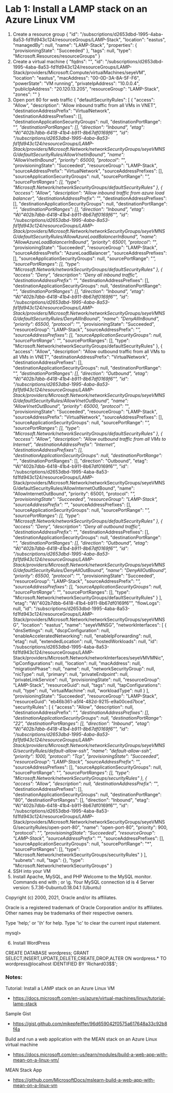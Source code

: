 # Lab 1: Install a LAMP stack on an Azure Linux VM

1. Create a resource group
   {
   "id": "/subscriptions/d2653dbd-1995-4aba-8a53-fd1fd943c124/resourceGroups/LAMP-Stack",
   "location": "eastus",
   "managedBy": null,
   "name": "LAMP-Stack",
   "properties": {
   "provisioningState": "Succeeded"
   },
   "tags": null,
   "type": "Microsoft.Resources/resourceGroups"
   }
2. Create a virtual machine
   {
   "fqdns": "",
   "id": "/subscriptions/d2653dbd-1995-4aba-8a53-fd1fd943c124/resourceGroups/LAMP-Stack/providers/Microsoft.Compute/virtualMachines/seyeVM",
   "location": "eastus",
   "macAddress": "00-0D-3A-8A-5F-F6",
   "powerState": "VM running",
   "privateIpAddress": "10.0.0.4",
   "publicIpAddress": "20.120.13.205",
   "resourceGroup": "LAMP-Stack",
   "zones": ""
   }
3. Open port 80 for web traffic
   {
   "defaultSecurityRules": [
   {
   "access": "Allow",
   "description": "Allow inbound traffic from all VMs in VNET",
   "destinationAddressPrefix": "VirtualNetwork",
   "destinationAddressPrefixes": [],
   "destinationApplicationSecurityGroups": null,
   "destinationPortRange": "_",
   "destinationPortRanges": [],
   "direction": "Inbound",
   "etag": "W/\"402b7dbb-6418-41b4-b911-8b67df0169f6\"",
   "id": "/subscriptions/d2653dbd-1995-4aba-8a53-fd1fd943c124/resourceGroups/LAMP-Stack/providers/Microsoft.Network/networkSecurityGroups/seyeVMNSG/defaultSecurityRules/AllowVnetInBound",
   "name": "AllowVnetInBound",
   "priority": 65000,
   "protocol": "_",
   "provisioningState": "Succeeded",
   "resourceGroup": "LAMP-Stack",
   "sourceAddressPrefix": "VirtualNetwork",
   "sourceAddressPrefixes": [],
   "sourceApplicationSecurityGroups": null,
   "sourcePortRange": "_",
   "sourcePortRanges": [],
   "type": "Microsoft.Network/networkSecurityGroups/defaultSecurityRules"
   },
   {
   "access": "Allow",
   "description": "Allow inbound traffic from azure load balancer",
   "destinationAddressPrefix": "_",
   "destinationAddressPrefixes": [],
   "destinationApplicationSecurityGroups": null,
   "destinationPortRange": "_",
   "destinationPortRanges": [],
   "direction": "Inbound",
   "etag": "W/\"402b7dbb-6418-41b4-b911-8b67df0169f6\"",
   "id": "/subscriptions/d2653dbd-1995-4aba-8a53-fd1fd943c124/resourceGroups/LAMP-Stack/providers/Microsoft.Network/networkSecurityGroups/seyeVMNSG/defaultSecurityRules/AllowAzureLoadBalancerInBound",
   "name": "AllowAzureLoadBalancerInBound",
   "priority": 65001,
   "protocol": "_",
   "provisioningState": "Succeeded",
   "resourceGroup": "LAMP-Stack",
   "sourceAddressPrefix": "AzureLoadBalancer",
   "sourceAddressPrefixes": [],
   "sourceApplicationSecurityGroups": null,
   "sourcePortRange": "_",
   "sourcePortRanges": [],
   "type": "Microsoft.Network/networkSecurityGroups/defaultSecurityRules"
   },
   {
   "access": "Deny",
   "description": "Deny all inbound traffic",
   "destinationAddressPrefix": "_",
   "destinationAddressPrefixes": [],
   "destinationApplicationSecurityGroups": null,
   "destinationPortRange": "_",
   "destinationPortRanges": [],
   "direction": "Inbound",
   "etag": "W/\"402b7dbb-6418-41b4-b911-8b67df0169f6\"",
   "id": "/subscriptions/d2653dbd-1995-4aba-8a53-fd1fd943c124/resourceGroups/LAMP-Stack/providers/Microsoft.Network/networkSecurityGroups/seyeVMNSG/defaultSecurityRules/DenyAllInBound",
   "name": "DenyAllInBound",
   "priority": 65500,
   "protocol": "_",
   "provisioningState": "Succeeded",
   "resourceGroup": "LAMP-Stack",
   "sourceAddressPrefix": "_",
   "sourceAddressPrefixes": [],
   "sourceApplicationSecurityGroups": null,
   "sourcePortRange": "_",
   "sourcePortRanges": [],
   "type": "Microsoft.Network/networkSecurityGroups/defaultSecurityRules"
   },
   {
   "access": "Allow",
   "description": "Allow outbound traffic from all VMs to all VMs in VNET",
   "destinationAddressPrefix": "VirtualNetwork",
   "destinationAddressPrefixes": [],
   "destinationApplicationSecurityGroups": null,
   "destinationPortRange": "_",
   "destinationPortRanges": [],
   "direction": "Outbound",
   "etag": "W/\"402b7dbb-6418-41b4-b911-8b67df0169f6\"",
   "id": "/subscriptions/d2653dbd-1995-4aba-8a53-fd1fd943c124/resourceGroups/LAMP-Stack/providers/Microsoft.Network/networkSecurityGroups/seyeVMNSG/defaultSecurityRules/AllowVnetOutBound",
   "name": "AllowVnetOutBound",
   "priority": 65000,
   "protocol": "_",
   "provisioningState": "Succeeded",
   "resourceGroup": "LAMP-Stack",
   "sourceAddressPrefix": "VirtualNetwork",
   "sourceAddressPrefixes": [],
   "sourceApplicationSecurityGroups": null,
   "sourcePortRange": "_",
   "sourcePortRanges": [],
   "type": "Microsoft.Network/networkSecurityGroups/defaultSecurityRules"
   },
   {
   "access": "Allow",
   "description": "Allow outbound traffic from all VMs to Internet",
   "destinationAddressPrefix": "Internet",
   "destinationAddressPrefixes": [],
   "destinationApplicationSecurityGroups": null,
   "destinationPortRange": "_",
   "destinationPortRanges": [],
   "direction": "Outbound",
   "etag": "W/\"402b7dbb-6418-41b4-b911-8b67df0169f6\"",
   "id": "/subscriptions/d2653dbd-1995-4aba-8a53-fd1fd943c124/resourceGroups/LAMP-Stack/providers/Microsoft.Network/networkSecurityGroups/seyeVMNSG/defaultSecurityRules/AllowInternetOutBound",
   "name": "AllowInternetOutBound",
   "priority": 65001,
   "protocol": "_",
   "provisioningState": "Succeeded",
   "resourceGroup": "LAMP-Stack",
   "sourceAddressPrefix": "_",
   "sourceAddressPrefixes": [],
   "sourceApplicationSecurityGroups": null,
   "sourcePortRange": "_",
   "sourcePortRanges": [],
   "type": "Microsoft.Network/networkSecurityGroups/defaultSecurityRules"
   },
   {
   "access": "Deny",
   "description": "Deny all outbound traffic",
   "destinationAddressPrefix": "_",
   "destinationAddressPrefixes": [],
   "destinationApplicationSecurityGroups": null,
   "destinationPortRange": "_",
   "destinationPortRanges": [],
   "direction": "Outbound",
   "etag": "W/\"402b7dbb-6418-41b4-b911-8b67df0169f6\"",
   "id": "/subscriptions/d2653dbd-1995-4aba-8a53-fd1fd943c124/resourceGroups/LAMP-Stack/providers/Microsoft.Network/networkSecurityGroups/seyeVMNSG/defaultSecurityRules/DenyAllOutBound",
   "name": "DenyAllOutBound",
   "priority": 65500,
   "protocol": "_",
   "provisioningState": "Succeeded",
   "resourceGroup": "LAMP-Stack",
   "sourceAddressPrefix": "_",
   "sourceAddressPrefixes": [],
   "sourceApplicationSecurityGroups": null,
   "sourcePortRange": "_",
   "sourcePortRanges": [],
   "type": "Microsoft.Network/networkSecurityGroups/defaultSecurityRules"
   }
   ],
   "etag": "W/\"402b7dbb-6418-41b4-b911-8b67df0169f6\"",
   "flowLogs": null,
   "id": "/subscriptions/d2653dbd-1995-4aba-8a53-fd1fd943c124/resourceGroups/LAMP-Stack/providers/Microsoft.Network/networkSecurityGroups/seyeVMNSG",
   "location": "eastus",
   "name": "seyeVMNSG",
   "networkInterfaces": [
   {
   "dnsSettings": null,
   "dscpConfiguration": null,
   "enableAcceleratedNetworking": null,
   "enableIpForwarding": null,
   "etag": null,
   "extendedLocation": null,
   "hostedWorkloads": null,
   "id": "/subscriptions/d2653dbd-1995-4aba-8a53-fd1fd943c124/resourceGroups/LAMP-Stack/providers/Microsoft.Network/networkInterfaces/seyeVMVMNic",
   "ipConfigurations": null,
   "location": null,
   "macAddress": null,
   "migrationPhase": null,
   "name": null,
   "networkSecurityGroup": null,
   "nicType": null,
   "primary": null,
   "privateEndpoint": null,
   "privateLinkService": null,
   "provisioningState": null,
   "resourceGroup": "LAMP-Stack",
   "resourceGuid": null,
   "tags": null,
   "tapConfigurations": null,
   "type": null,
   "virtualMachine": null,
   "workloadType": null
   }
   ],
   "provisioningState": "Succeeded",
   "resourceGroup": "LAMP-Stack",
   "resourceGuid": "eb46b361-a5f4-482d-9215-e9a00ced7bce",
   "securityRules": [
   {
   "access": "Allow",
   "description": null,
   "destinationAddressPrefix": "_",
   "destinationAddressPrefixes": [],
   "destinationApplicationSecurityGroups": null,
   "destinationPortRange": "22",
   "destinationPortRanges": [],
   "direction": "Inbound",
   "etag": "W/\"402b7dbb-6418-41b4-b911-8b67df0169f6\"",
   "id": "/subscriptions/d2653dbd-1995-4aba-8a53-fd1fd943c124/resourceGroups/LAMP-Stack/providers/Microsoft.Network/networkSecurityGroups/seyeVMNSG/securityRules/default-allow-ssh",
   "name": "default-allow-ssh",
   "priority": 1000,
   "protocol": "Tcp",
   "provisioningState": "Succeeded",
   "resourceGroup": "LAMP-Stack",
   "sourceAddressPrefix": "_",
   "sourceAddressPrefixes": [],
   "sourceApplicationSecurityGroups": null,
   "sourcePortRange": "_",
   "sourcePortRanges": [],
   "type": "Microsoft.Network/networkSecurityGroups/securityRules"
   },
   {
   "access": "Allow",
   "description": null,
   "destinationAddressPrefix": "_",
   "destinationAddressPrefixes": [],
   "destinationApplicationSecurityGroups": null,
   "destinationPortRange": "80",
   "destinationPortRanges": [],
   "direction": "Inbound",
   "etag": "W/\"402b7dbb-6418-41b4-b911-8b67df0169f6\"",
   "id": "/subscriptions/d2653dbd-1995-4aba-8a53-fd1fd943c124/resourceGroups/LAMP-Stack/providers/Microsoft.Network/networkSecurityGroups/seyeVMNSG/securityRules/open-port-80",
   "name": "open-port-80",
   "priority": 900,
   "protocol": "_",
   "provisioningState": "Succeeded",
   "resourceGroup": "LAMP-Stack",
   "sourceAddressPrefix": "_",
   "sourceAddressPrefixes": [],
   "sourceApplicationSecurityGroups": null,
   "sourcePortRange": "\*",
   "sourcePortRanges": [],
   "type": "Microsoft.Network/networkSecurityGroups/securityRules"
   }
   ],
   "subnets": null,
   "tags": {},
   "type": "Microsoft.Network/networkSecurityGroups"
   }
4. SSH into your VM
5. Install Apache, MySQL, and PHP
   Welcome to the MySQL monitor. Commands end with ; or \g.
   Your MySQL connection id is 4
   Server version: 5.7.36-0ubuntu0.18.04.1 (Ubuntu)

Copyright (c) 2000, 2021, Oracle and/or its affiliates.

Oracle is a registered trademark of Oracle Corporation and/or its
affiliates. Other names may be trademarks of their respective
owners.

Type 'help;' or '\h' for help. Type '\c' to clear the current input statement.

mysql>

6. Install WordPress

CREATE DATABASE wordpress;
GRANT SELECT,INSERT,UPDATE,DELETE,CREATE,DROP,ALTER
ON wordpress.\*
TO wordpress@localhost
IDENTIFIED BY 'Richard03$$';

### Notes:

Tutorial: Install a LAMP stack on an Azure Linux VM

- https://docs.microsoft.com/en-us/azure/virtual-machines/linux/tutorial-lamp-stack

Sample Gist

- https://gist.github.com/mikepfeiffer/96d659042f0575a617648a33c92b8f4a

Build and run a web application with the MEAN stack on an Azure Linux virtual machine

- https://docs.microsoft.com/en-us/learn/modules/build-a-web-app-with-mean-on-a-linux-vm/

MEAN Stack App

- https://github.com/MicrosoftDocs/mslearn-build-a-web-app-with-mean-on-a-linux-vm

